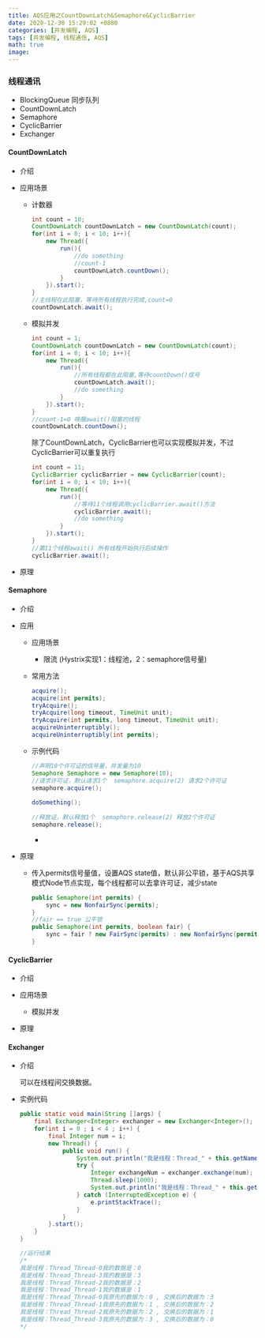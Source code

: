 ```yaml
---
title: AQS应用之CountDownLatch&Semaphore&CyclicBarrier
date: 2020-12-30 15:29:02 +0800
categories: [并发编程, AQS]
tags: [并发编程, 线程通信, AQS]
math: true
image: 
---
```


### 线程通讯

- BlockingQueue  同步队列
- CountDownLatch
- Semaphore
- CyclicBarrier
- Exchanger

#### CountDownLatch

- 介绍

- 应用场景

  - 计数器

    ~~~java
    int count = 10;
    CountDownLatch countDownLatch = new CountDownLatch(count);
    for(int i = 0; i < 10; i++){
        new Thread({
            run(){
                //do something
                //count-1
                countDownLatch.countDown();
            }
        }).start();
    }
    //主线程在此阻塞，等待所有线程执行完成,count=0
    countDownLatch.await();
    ~~~

    

  - 模拟并发

    ~~~java
    int count = 1;
    CountDownLatch countDownLatch = new CountDownLatch(count);
    for(int i = 0; i < 10; i++){
        new Thread({
            run(){
                //所有线程都在此阻塞,等待countDown()信号
                countDownLatch.await();
                //do something
            }
        }).start();
    }
    //count-1=0 唤醒await()阻塞的线程
    countDownLatch.countDown();
    ~~~

    除了CountDownLatch，CyclicBarrier也可以实现模拟并发，不过CyclicBarrier可以重复执行
    
    ~~~java
    int count = 11;
    CyclicBarrier cyclicBarrier = new CyclicBarrier(count);
    for(int i = 0; i < 10; i++){
        new Thread({
            run(){
                //等待11个线程调用cyclicBarrier.await()方法
                cyclicBarrier.await();
                //do something
            }
        }).start();
    }
    //第11个线程await() 所有线程开始执行后续操作
    cyclicBarrier.await();
    ~~~
  
- 原理

  

#### Semaphore

- 介绍

- 应用

  - 应用场景

    - 限流 (Hystrix实现1：线程池，2：semaphore信号量)

  - 常用方法

    ```java
    acquire();
    acquire(int permits);
    tryAcquire();
    tryAcquire(long timeout, TimeUnit unit);
    tryAcquire(int permits, long timeout, TimeUnit unit);
    acquireUninterruptibly();
    acquireUninterruptibly(int permits);
    ```

  - 示例代码

    ~~~java
    //声明10个许可证的信号量，并发量为10
    Semaphore Semaphore = new Semaphore(10);
    //请求许可证，默认请求1个  semaphore.acquire(2) 请求2个许可证
    semaphore.acquire();
      
    doSomething();
      
    //释放证，默认释放1个  semaphore.release(2) 释放2个许可证
    semaphore.release(); 
    ~~~

    - 

- 原理

  - 传入permits信号量值，设置AQS state值，默认非公平锁，基于AQS共享模式Node节点实现，每个线程都可以去拿许可证，减少state

    ```java
    public Semaphore(int permits) {
        sync = new NonfairSync(permits);
    }
    //fair == true 公平锁
    public Semaphore(int permits, boolean fair) {
        sync = fair ? new FairSync(permits) : new NonfairSync(permits);
    }
    ```



#### CyclicBarrier

- 介绍

- 应用场景

  - 模拟并发

- 原理

#### Exchanger

- 介绍

  可以在线程间交换数据。

- 实例代码

  ~~~java
  public static void main(String []args) {
      final Exchanger<Integer> exchanger = new Exchanger<Integer>();
      for(int i = 0 ; i < 4 ; i++) {
          final Integer num = i;
          new Thread() {
              public void run() {
                  System.out.println("我是线程：Thread_" + this.getName() + "我的数据是：" + num);
                  try {
                      Integer exchangeNum = exchanger.exchange(num);
                      Thread.sleep(1000);
                      System.out.println("我是线程：Thread_" + this.getName() + "我原先的数据为：" + num + " , 交换后的数据为：" + exchangeNum);
                  } catch (InterruptedException e) {
                      e.printStackTrace();
                  }
              }
          }.start();
      }
  }
  
  //运行结果
  /*
  我是线程：Thread_Thread-0我的数据是：0
  我是线程：Thread_Thread-3我的数据是：3
  我是线程：Thread_Thread-2我的数据是：2
  我是线程：Thread_Thread-1我的数据是：1
  我是线程：Thread_Thread-0我原先的数据为：0 , 交换后的数据为：3
  我是线程：Thread_Thread-1我原先的数据为：1 , 交换后的数据为：2
  我是线程：Thread_Thread-2我原先的数据为：2 , 交换后的数据为：1
  我是线程：Thread_Thread-3我原先的数据为：3 , 交换后的数据为：0
  */
  ~~~

  
